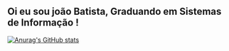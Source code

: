 ## Oi eu sou joão Batista, Graduando em Sistemas de Informação !


[![Anurag's GitHub stats](https://github-readme-stats.vercel.app/api?username=anuraghazra)](https://[github.com/anuraghazra](https://github.com/jffilho618)/github-readme-stats)
